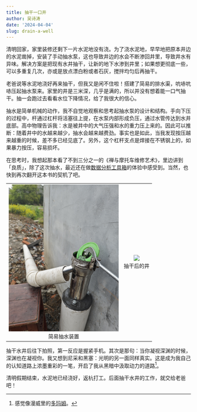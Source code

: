 ```yaml
---
title: 抽干一口井
author: 吴诗涛
date: '2024-04-04'
slug: drain-a-well
---
```


清明回家，家里装修还剩下一片水泥地没有浇。为了浇水泥地，早早地把原本井边的水泥凿掉，安装了手动抽水泵，这也导致井边的水会不断渗回井里，导致井水有异味。解决方案是把现有水井抽干，让新的地下水渗到井里；如果想更彻底一些，可以多重复几次，亦或是放点漂白粉或者石灰，搅拌均匀后再抽干。

老爸说等水泥地浇好再来抽干，但我又是闲不住啦！搭建了简易的排水渠，吭哧吭哧压起抽水泵来。家里的井是三米深，几乎是满的，所以并没有想着能一口气抽干。抽一会跑过去看看水位下降情况，给了我很大的信心。

抽水是简单机械的动作，我不自觉地观察和思考起抽水泵的设计和结构。手向下压的过程中，杆通过杠杆将活塞往上提，在水泵内部形成负压，通过水管传达到水井底部。高中物理告诉我：水是被井中的大气压强和水的重力压上来的。因此可以推断：随着井中的水越来越少，抽水会越来越费劲。事实也是如此，当我发现按压越来越重的时候，差不多已经见底了。另外，这个杠杆支点是焊接在不锈钢上的，如果暴力按压，容易损坏。

在思考时，我想起那本看了不到三分之一的《禅与摩托车维修艺术》，里边讲到「良质」，除了这次抽水，最近还在做[数据分析工具箱](http://120.26.131.2:3838/ds/#)的体验中感受到。当然，也快到再次翻开这本书的契机了吧。

<table>
  <tr>
    <td><center><img src="drain.jpg" width = 300 /><br>简易抽水装置</center></td>
    <td><center><img src="well.jpg" width = 300 /><br>抽干后的井</center></td>
  </tr>
</table>

抽干水井后往下拍照，第一反应是握紧手机。其次是那句：当你凝视深渊的时候，深渊也在凝视你。我又想到尼采和黑塞：光明的另一面同样真实。这是成为我自己的认知道路上浓墨重彩的一笔，开启了我从黑暗中汲取动力的道路[^1]。

清明假期结束，水泥地已经浇好，返杭打工。后面抽干水井的工作，就交给老爸吧！

[^1]: 感觉像漫威里的[多玛姆](https://zh.wikipedia.org/zh-cn/%E5%A4%9A%E7%91%AA%E6%9A%AE)。




